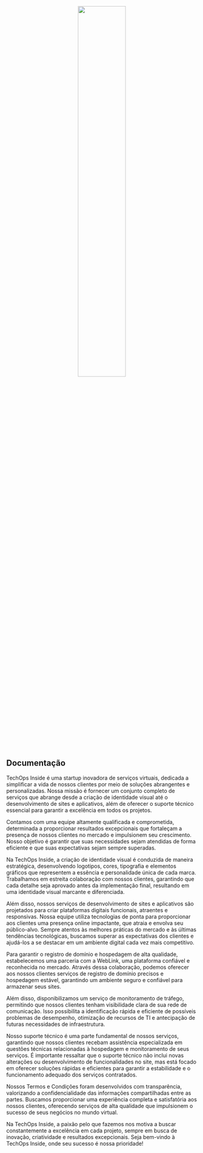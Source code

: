 <p align="center"><img src="/images/techopsinside.png" width="50%"></p>

## Documentação 
TechOps Inside é uma startup inovadora de serviços virtuais, dedicada a simplificar a vida de nossos clientes por meio de soluções abrangentes e personalizadas. Nossa missão é fornecer um conjunto completo de serviços que abrange desde a criação de identidade visual até o desenvolvimento de sites e aplicativos, além de oferecer o suporte técnico essencial para garantir a excelência em todos os projetos.

Contamos com uma equipe altamente qualificada e comprometida, determinada a proporcionar resultados excepcionais que fortaleçam a presença de nossos clientes no mercado e impulsionem seu crescimento. Nosso objetivo é garantir que suas necessidades sejam atendidas de forma eficiente e que suas expectativas sejam sempre superadas.

Na TechOps Inside, a criação de identidade visual é conduzida de maneira estratégica, desenvolvendo logotipos, cores, tipografia e elementos gráficos que representem a essência e personalidade única de cada marca. Trabalhamos em estreita colaboração com nossos clientes, garantindo que cada detalhe seja aprovado antes da implementação final, resultando em uma identidade visual marcante e diferenciada.

Além disso, nossos serviços de desenvolvimento de sites e aplicativos são projetados para criar plataformas digitais funcionais, atraentes e responsivas. Nossa equipe utiliza tecnologias de ponta para proporcionar aos clientes uma presença online impactante, que atraia e envolva seu público-alvo. Sempre atentos às melhores práticas do mercado e às últimas tendências tecnológicas, buscamos superar as expectativas dos clientes e ajudá-los a se destacar em um ambiente digital cada vez mais competitivo.

Para garantir o registro de domínio e hospedagem de alta qualidade, estabelecemos uma parceria com a WebLink, uma plataforma confiável e reconhecida no mercado. Através dessa colaboração, podemos oferecer aos nossos clientes serviços de registro de domínio precisos e hospedagem estável, garantindo um ambiente seguro e confiável para armazenar seus sites.

Além disso, disponibilizamos um serviço de monitoramento de tráfego, permitindo que nossos clientes tenham visibilidade clara de sua rede de comunicação. Isso possibilita a identificação rápida e eficiente de possíveis problemas de desempenho, otimização de recursos de TI e antecipação de futuras necessidades de infraestrutura.

Nosso suporte técnico é uma parte fundamental de nossos serviços, garantindo que nossos clientes recebam assistência especializada em questões técnicas relacionadas à hospedagem e monitoramento de seus serviços. É importante ressaltar que o suporte técnico não inclui novas alterações ou desenvolvimento de funcionalidades no site, mas está focado em oferecer soluções rápidas e eficientes para garantir a estabilidade e o funcionamento adequado dos serviços contratados.

Nossos Termos e Condições foram desenvolvidos com transparência, valorizando a confidencialidade das informações compartilhadas entre as partes. Buscamos proporcionar uma experiência completa e satisfatória aos nossos clientes, oferecendo serviços de alta qualidade que impulsionem o sucesso de seus negócios no mundo virtual.

Na TechOps Inside, a paixão pelo que fazemos nos motiva a buscar constantemente a excelência em cada projeto, sempre em busca de inovação, criatividade e resultados excepcionais. Seja bem-vindo à TechOps Inside, onde seu sucesso é nossa prioridade! 
